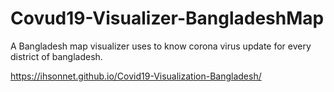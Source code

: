 # Covud19-Visualizer-BangladeshMap
A Bangladesh map visualizer uses to know corona virus update for every district of bangladesh.

https://ihsonnet.github.io/Covid19-Visualization-Bangladesh/
